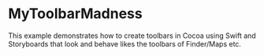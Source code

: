 MyToolbarMadness
===

This example demonstrates how to create toolbars in Cocoa using Swift and Storyboards that look and behave likes the toolbars of Finder/Maps etc.

